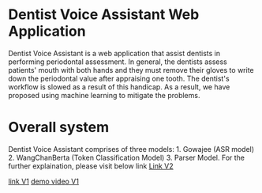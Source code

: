 # Dentist Voice Assistant Web Application
Dentist Voice Assistant is a web application that assist dentists in performing periodontal assessment. In general, the dentists assess patients' mouth with both hands and they must remove their gloves to write down the periodontal value after appraising one tooth. The dentist's workflow is slowed as a result of this handicap. As a result, we have proposed using machine learning to mitigate the problems. 

# Overall system
Dentist Voice Assistant comprises of three models: 1. Gowajee (ASR model) 2. WangChanBerta (Token Classification Model) 3. Parser Model. For the further explaination, please visit below link
[Link V2](https://www.canva.com/design/DAFzZ6wAV2Y/1AeBI10hIzopiv0iigN5hg/edit?utm_content=DAFzZ6wAV2Y&utm_campaign=designshare&utm_medium=link2&utm_source=sharebutton)

[link V1](https://www.canva.com/design/DAFrH4iP0lg/6BK32c5DdeqhZs2YEcVszg/view?utm_content=DAFrH4iP0lg&utm_campaign=designshare&utm_medium=link&utm_source=publishsharelink) 
[demo video V1](https://drive.google.com/file/d/1eQbybZMKcvEFcUTkmRWUxxTx6CRj46td/view?us) 
